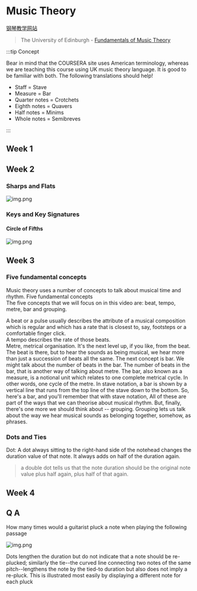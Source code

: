 # Music Theory

[钢琴教学网站](https://www.musictheory.net/)

> The University of Edinburgh - [Fundamentals of Music Theory](https://www.coursera.org/learn/edinburgh-music-theory/home/welcome)

:::tip Concept

Bear in mind that the COURSERA site uses American terminology, whereas we are teaching this course using UK music theory language. It is good to be familiar with both. The following translations should help!

- Staff = Stave
- Measure = Bar
- Quarter notes = Crotchets
- Eighth notes = Quavers
- Half notes = Minims
- Whole notes = Semibreves

:::

## Week 1

## Week 2

### Sharps and Flats

![img.png](/img/music/sharps_and_flats.png)

### Keys and Key Signatures

#### Circle of Fifths

![img.png](/img/music/circle_of_fifths.png)

## Week 3

### Five fundamental concepts

Music theory uses a number of concepts to talk about musical time and rhythm.
Five fundamental concepts  
The five concepts that we will focus on in this video are: beat, tempo, metre, bar and grouping.

A beat or a pulse usually describes the attribute of a musical composition which is regular and which has a rate that is closest to, say, footsteps or a comfortable finger click.  
A tempo describes the rate of those beats.  
Metre, metrical organisation. It's the next level up, if you like, from the beat. The beat is there, but to hear the sounds as being musical, we hear more than just a succession of beats all the same.
The next concept is bar. We might talk about the number of beats in the bar. The number of beats in the bar, that is another way of talking about metre. The bar, also known as a measure, is a notional unit which relates to one complete metrical cycle. In other words, one cycle of the metre.
In stave notation, a bar is shown by a vertical line that runs from the top line of the stave down to the bottom. So, here's a bar, and you'll remember that with stave notation,
All of these are part of the ways that we can theorise about musical rhythm. But, finally, there's one more we should think about -- grouping.
Grouping lets us talk about the way we hear musical sounds as belonging together, somehow, as phrases.

### Dots and Ties

Dot: A dot always sitting to the right-hand side of the notehead changes the duration value of that note. It always adds on half of the duration again.
> a double dot tells us that the note duration should be the original note value plus half again, plus half of that again.

## Week 4

## Q A

How many times would a guitarist pluck a note when playing the following passage

![img.png](/img/music/q1.png)

Dots lengthen the duration but do not indicate that a note should be re-plucked; similarly the tie--the curved line connecting two notes of the same pitch--lengthens the note by the tied-to duration but also does not imply a re-pluck. This is illustrated most easily by displaying a different note for each pluck
